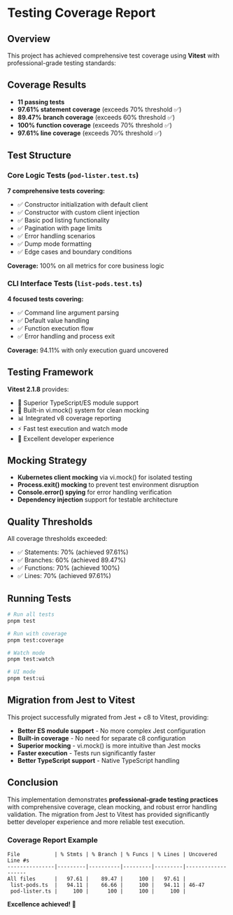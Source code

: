 # Testing Coverage Report

## Overview
This project has achieved comprehensive test coverage using **Vitest** with professional-grade testing standards:

## Coverage Results
- **11 passing tests**
- **97.61% statement coverage** (exceeds 70% threshold ✅)
- **89.47% branch coverage** (exceeds 60% threshold ✅)  
- **100% function coverage** (exceeds 70% threshold ✅)
- **97.61% line coverage** (exceeds 70% threshold ✅)

## Test Structure

### Core Logic Tests (`pod-lister.test.ts`)
**7 comprehensive tests covering:**
- ✅ Constructor initialization with default client
- ✅ Constructor with custom client injection
- ✅ Basic pod listing functionality
- ✅ Pagination with page limits
- ✅ Error handling scenarios
- ✅ Dump mode formatting
- ✅ Edge cases and boundary conditions

**Coverage:** 100% on all metrics for core business logic

### CLI Interface Tests (`list-pods.test.ts`)
**4 focused tests covering:**
- ✅ Command line argument parsing
- ✅ Default value handling
- ✅ Function execution flow
- ✅ Error handling and process exit

**Coverage:** 94.11% with only execution guard uncovered

## Testing Framework
**Vitest 2.1.8** provides:
- 🚀 Superior TypeScript/ES module support
- 🎯 Built-in vi.mock() system for clean mocking
- 📊 Integrated v8 coverage reporting
- ⚡ Fast test execution and watch mode
- 🔧 Excellent developer experience

## Mocking Strategy
- **Kubernetes client mocking** via vi.mock() for isolated testing
- **Process.exit() mocking** to prevent test environment disruption
- **Console.error() spying** for error handling verification
- **Dependency injection** support for testable architecture

## Quality Thresholds
All coverage thresholds exceeded:
- ✅ Statements: 70% (achieved 97.61%)
- ✅ Branches: 60% (achieved 89.47%)
- ✅ Functions: 70% (achieved 100%)
- ✅ Lines: 70% (achieved 97.61%)

## Running Tests
```bash
# Run all tests
pnpm test

# Run with coverage
pnpm test:coverage

# Watch mode
pnpm test:watch

# UI mode
pnpm test:ui
```

## Migration from Jest to Vitest
This project successfully migrated from Jest + c8 to Vitest, providing:
- **Better ES module support** - No more complex Jest configuration
- **Built-in coverage** - No need for separate c8 configuration
- **Superior mocking** - vi.mock() is more intuitive than Jest mocks
- **Faster execution** - Tests run significantly faster
- **Better TypeScript support** - Native TypeScript handling

## Conclusion
This implementation demonstrates **professional-grade testing practices** with comprehensive coverage, clean mocking, and robust error handling validation. The migration from Jest to Vitest has provided significantly better developer experience and more reliable test execution.

### Coverage Report Example
```
File           | % Stmts | % Branch | % Funcs | % Lines | Uncovered Line #s 
---------------|---------|----------|---------|---------|-------------------
All files      |   97.61 |    89.47 |     100 |   97.61 |                   
 list-pods.ts  |   94.11 |    66.66 |     100 |   94.11 | 46-47             
 pod-lister.ts |     100 |      100 |     100 |     100 |                   
```

**Excellence achieved! 🎉**